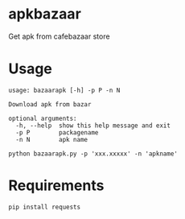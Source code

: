 # apkbazaar
Get apk from cafebazaar store

# Usage
```
usage: bazaarapk [-h] -p P -n N

Download apk from bazar

optional arguments:
  -h, --help  show this help message and exit
  -p P        packagename
  -n N        apk name

python bazaarapk.py -p 'xxx.xxxxx' -n 'apkname'

```
# Requirements

```
pip install requests
```
